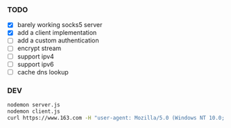 ### TODO

- [x] barely working socks5 server
- [x] add a client implementation
- [ ] add a custom authentication
- [ ] encrypt stream
- [ ] support ipv4
- [ ] support ipv6
- [ ] cache dns lookup

### DEV

```bash
nodemon server.js
nodemon client.js
curl https://www.163.com -H "user-agent: Mozilla/5.0 (Windows NT 10.0; Win64; x64) AppleWebKit/537.36 (KHTML, like Gecko) Chrome/88.0.4324.182 Safari/537.36" --socks5-hostname localhost:8900
````
